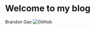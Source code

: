 # Welcome to my blog

Brandon Gao
![GitHub](https://static01.nyt.com/images/2020/06/10/us/politics/10lebron-voters/merlin_164934105_7183e555-c1e0-4248-aba9-fc36ba5f9dc7-articleLarge.jpg?quality=75&auto=webp&disable=upscale)
